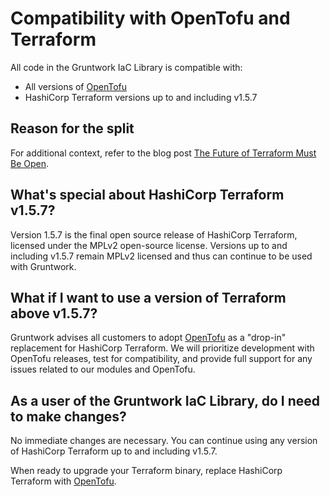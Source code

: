 # Compatibility with OpenTofu and Terraform

All code in the Gruntwork IaC Library is compatible with:

- All versions of [OpenTofu](https://opentofu.org/)
- HashiCorp Terraform versions up to and including v1.5.7

## Reason for the split

For additional context, refer to the blog post [The Future of Terraform Must Be Open](https://blog.gruntwork.io/the-future-of-terraform-must-be-open-ab0b9ba65bca).

## What's special about HashiCorp Terraform v1.5.7?

Version 1.5.7 is the final open source release of HashiCorp Terraform, licensed under the MPLv2 open-source license. Versions up to and including v1.5.7 remain MPLv2 licensed and thus can continue to be used with Gruntwork.

## What if I want to use a version of Terraform above v1.5.7?

Gruntwork advises all customers to adopt [OpenTofu](https://opentofu.org/) as a "drop-in" replacement for HashiCorp Terraform. We will prioritize development with OpenTofu releases, test for compatibility, and provide full support for any issues related to our modules and OpenTofu.

## As a user of the Gruntwork IaC Library, do I need to make changes?

No immediate changes are necessary. You can continue using any version of HashiCorp Terraform up to and including v1.5.7.

When ready to upgrade your Terraform binary, replace HashiCorp Terraform with [OpenTofu](https://opentofu.org/).
